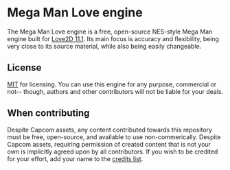 # Mega Man Love engine
The Mega Man Love engine is a free, open-source NES-style Mega Man engine built for [Love2D 11.1](love2d.org). Its main focus is accuracy and flexibility, being very close to its source material, while also being easily changeable.

## License
[MIT](./LICENSE) for licensing. You can use this engine for any purpose, commercial or not-- though, authors and other contributors will not be liable for your deals.

## When contributing
Despite Capcom assets, any content contributed towards this repository must be free, open-source, and available to use non-commerically. Despite Capcom assets, requiring permission of created content that is not your own is implicitly agreed upon by all contributors. If you wish to be credited for your effort, add your name to the [credits list](./CREDITS.md).
